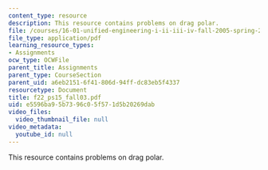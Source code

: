 ```yaml
---
content_type: resource
description: This resource contains problems on drag polar.
file: /courses/16-01-unified-engineering-i-ii-iii-iv-fall-2005-spring-2006/e5596ba95b7396c05f571d5b20269dab_f22_ps15_fall03.pdf
file_type: application/pdf
learning_resource_types:
- Assignments
ocw_type: OCWFile
parent_title: Assignments
parent_type: CourseSection
parent_uid: a6eb2151-6f41-806d-94ff-dc83eb5f4337
resourcetype: Document
title: f22_ps15_fall03.pdf
uid: e5596ba9-5b73-96c0-5f57-1d5b20269dab
video_files:
  video_thumbnail_file: null
video_metadata:
  youtube_id: null
---
```

This resource contains problems on drag polar.

